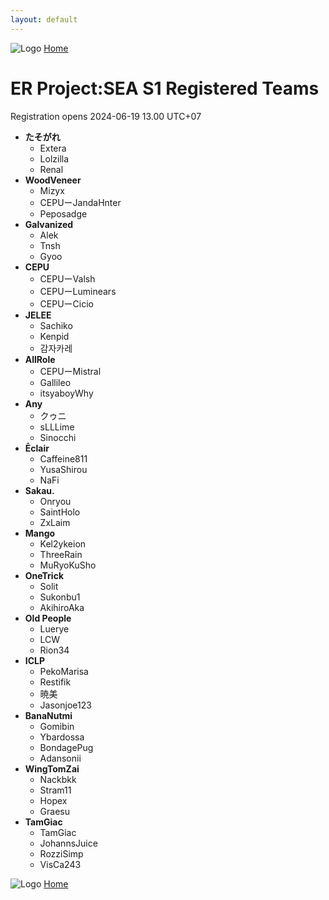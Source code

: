 ```yaml
---
layout: default
---
```


![Logo](https://kanziebub.github.io/ProjectSEA/assets/images/bullet_rev.png)
[Home](https://kanziebub.github.io/ProjectSEA/)

# **ER Project:SEA S1 Registered Teams**
Registration opens 2024-06-19 13.00 UTC+07

- **たそがれ**
  - Extera
  - Lolzilla
  - Renal
- **WoodVeneer**
  - Mizyx
  - CEPUーJandaHnter
  - Peposadge
- **Galvanized**
  - Alek
  - Tnsh
  - Gyoo
- **CEPU**
  - CEPUーValsh
  - CEPUーLuminears
  - CEPUーCicio
- **JELEE**
  - Sachiko
  - Kenpid
  - 감자카레
- **AllRole**
  - CEPUーMistral
  - Gallileo
  - itsyaboyWhy
- **Any**
  - クゥニ
  - sLLLime
  - Sinocchi
- **Ēclair**
  - Caffeine811
  - YusaShirou
  - NaFi
- **Sakau.**
  - Onryou
  - SaintHolo
  - ZxLaim
- **Mango**
  - Kel2ykeion
  - ThreeRain
  - MuRyoKuSho
- **OneTrick**
  - Solit
  - Sukonbu1
  - AkihiroAka
- **Old People**
  - Luerye
  - LCW
  - Rion34
- **ICLP**
  - PekoMarisa
  - Restifik
  - 暁美
  - Jasonjoe123
- **BanaNutmi**
  - Gomibin
  - Ybardossa
  - BondagePug
  - Adansonii
- **WingTomZai**
  - Nackbkk
  - Stram11
  - Hopex
  - Graesu
- **TamGiac**
  - TamGiac
  - JohannsJuice
  - RozziSimp
  - VisCa243

![Logo](https://kanziebub.github.io/ProjectSEA/assets/images/bullet_rev.png)
[Home](https://kanziebub.github.io/ProjectSEA/)
